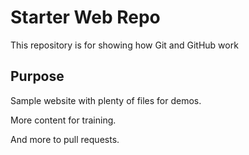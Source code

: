# Starter Web Repo

This repository is for showing how Git and GitHub work

## Purpose

Sample website with plenty of files for demos.

More content for training.

And more to pull requests.